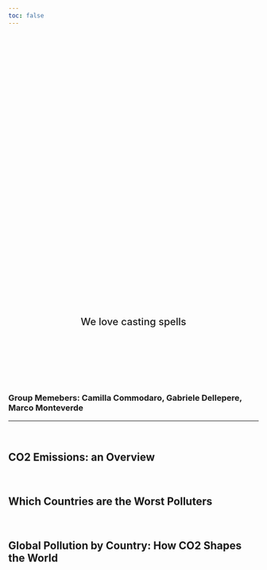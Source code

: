 ```yaml
---
toc: false
---
```


<div class="hero">
  <h1>Data Visualization by Shadow Wizards Money Gang</h1>
  <h2>We love casting spells</h2>
</div>

<h3>Group Memebers: Camilla Commodaro, Gabriele Dellepere, Marco Monteverde</h3>


---
<br>
<h2><a href="lab1">CO2 Emissions: an Overview</a></h2>

<br>
<h2><a href="lab2">Which Countries are the Worst Polluters</a></h2>

<br>
<h2><a href="lab3">Global Pollution by Country: How CO2 Shapes the World</a></h2>


<style>

.hero {
  display: flex;
  flex-direction: column;
  align-items: center;
  font-family: var(--sans-serif);
  margin: 4rem 0 8rem;
  text-wrap: balance;
  text-align: center;
}

.hero h1 {
  margin: 1rem 0;
  padding: 1rem 0;
  max-width: none;
  font-size: 14vw;
  font-weight: 900;
  line-height: 1;
  background: linear-gradient(30deg, var(--theme-foreground-focus), currentColor);
  -webkit-background-clip: text;
  -webkit-text-fill-color: transparent;
  background-clip: text;
}

.hero h2 {
  margin: 0;
  max-width: 34em;
  font-size: 20px;
  font-style: initial;
  font-weight: 500;
  line-height: 1.5;
  color: var(--theme-foreground-muted);
}

h2 {
  width: 100%;
}

button {
  float: right;
  padding: 10px;
  cursor: pointer;
  color: white;
  background: rgb(30,30,30);
  border-radius: 5px;
}

a {
  text-decoration: none;
}

h3 {
  max-width: 100%;
}

@media (min-width: 640px) {
  .hero h1 {
    font-size: 90px;
  }
}

</style>
